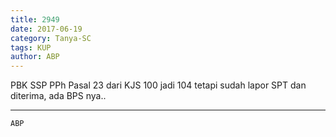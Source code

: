```yaml
---
title: 2949
date: 2017-06-19
category: Tanya-SC
tags: KUP
author: ABP
---
```


PBK SSP PPh Pasal 23 dari KJS 100 jadi 104 tetapi sudah lapor SPT dan diterima, ada BPS nya..

---



`ABP`
